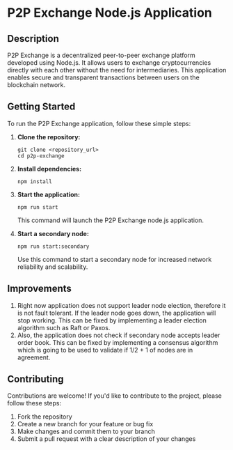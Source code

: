 # P2P Exchange Node.js Application

## Description

P2P Exchange is a decentralized peer-to-peer exchange platform developed using Node.js. It allows users to exchange cryptocurrencies directly with each other without the need for intermediaries. This application enables secure and transparent transactions between users on the blockchain network.

## Getting Started

To run the P2P Exchange application, follow these simple steps:

1. **Clone the repository:**
   ```
   git clone <repository_url>
   cd p2p-exchange
   ```

2. **Install dependencies:**
   ```
   npm install
   ```

3. **Start the application:**
   ```
   npm run start
   ```

   This command will launch the P2P Exchange node.js application.

4. **Start a secondary node:**
   ```
   npm run start:secondary
   ```

   Use this command to start a secondary node for increased network reliability and scalability.

## Improvements

1. Right now application does not support leader node election, therefore it is not fault tolerant. If the leader node goes down, the application will stop working. This can be fixed by implementing a leader election algorithm such as Raft or Paxos.
2. Also, the application does not check if secondary node accepts leader order book. This can be fixed by implementing a consensus algorithm which is going to be used to validate if 1/2 + 1 of nodes are in agreement. 

## Contributing

Contributions are welcome! If you'd like to contribute to the project, please follow these steps:

1. Fork the repository
2. Create a new branch for your feature or bug fix
3. Make changes and commit them to your branch
4. Submit a pull request with a clear description of your changes
